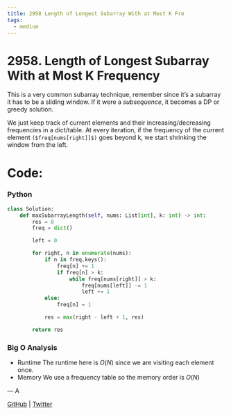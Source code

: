 ```yaml
---
title: 2958 Length of Longest Subarray With at Most K Fre
tags:
  - medium
---
```


# 2958. Length of Longest Subarray With at Most K Frequency

This is a very common subarray technique, remember since it’s a subarray it has to be a sliding window. If it were a $subsequence$, it becomes a DP or greedy solution.

We just keep track of current elements and their increasing/decreasing frequencies in a dict/table. At every iteration, if the frequency of the current element `($freq[nums[right]]$)` goes beyond k, we start shrinking the window from the left.

# Code:

### Python

```python
class Solution:
    def maxSubarrayLength(self, nums: List[int], k: int) -> int:
        res = 0
        freq = dict()

        left = 0

        for right, n in enumerate(nums):
            if n in freq.keys():
                freq[n] += 1
                if freq[n] > k:
                    while freq[nums[right]] > k:
                        freq[nums[left]] -= 1
                        left += 1
            else:
                freq[n] = 1

            res = max(right - left + 1, res)

        return res
```

### Big O Analysis

- Runtime
  The runtime here is $O(N)$ since we are visiting each element once.
- Memory
  We use a frequency table so the memory order is $O(N)$

— A

[GitHub](https://github.com/athkdev) | [Twitter](https://twitter.com/athkdev)
